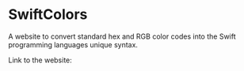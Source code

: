 # SwiftColors
A website to convert standard hex and RGB color codes into the Swift programming languages unique syntax.

Link to the website: 
